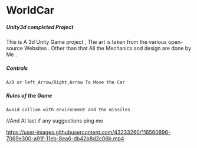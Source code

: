 # WorldCar
##### Unity3d completed Project ##### 
This is A 3d Unity Game project , The art is taken from the various open-source Websites . Other than that All the Mechanics and design are done by Me .


##### Controls #####
    A/D or left_Arrow/Right_Arrow To Move the Car
    
##### Rules of the Game #####
    Avoid collion with environment and the missiles
    
//And At last if any suggestions ping me

https://user-images.githubusercontent.com/43233260/116560896-7069e300-a91f-11eb-8ea6-db42b8d2c06b.mp4
